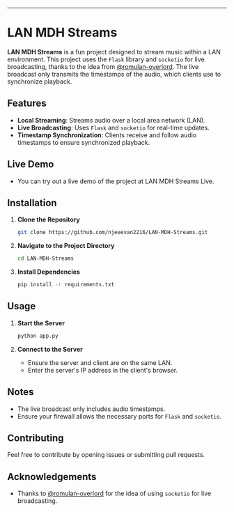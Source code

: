 ---

# LAN MDH Streams

**LAN MDH Streams** is a fun project designed to stream music within a LAN environment. This project uses the `Flask` library and `socketio` for live broadcasting, thanks to the idea from [@romulan-overlord](https://github.com/romulan-overlord). The live broadcast only transmits the timestamps of the audio, which clients use to synchronize playback.

## Features

- **Local Streaming**: Streams audio over a local area network (LAN).
- **Live Broadcasting**: Uses `Flask` and `socketio` for real-time updates.
- **Timestamp Synchronization**: Clients receive and follow audio timestamps to ensure synchronized playback.

## Live Demo

- You can try out a live demo of the project at LAN MDH Streams Live.

## Installation

1. **Clone the Repository**

    ```bash
    git clone https://github.com/njeeevan2216/LAN-MDH-Streams.git
    ```

2. **Navigate to the Project Directory**

    ```bash
    cd LAN-MDH-Streams
    ```

3. **Install Dependencies**

    ```bash
    pip install -r requirements.txt
    ```

## Usage

1. **Start the Server**

    ```bash
    python app.py
    ```

2. **Connect to the Server**

    - Ensure the server and client are on the same LAN.
    - Enter the server's IP address in the client's browser.

## Notes

- The live broadcast only includes audio timestamps.
- Ensure your firewall allows the necessary ports for `Flask` and `socketio`.

## Contributing

Feel free to contribute by opening issues or submitting pull requests.

## Acknowledgements

- Thanks to [@romulan-overlord](https://github.com/romulan-overlord) for the idea of using `socketio` for live broadcasting.